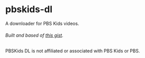 # pbskids-dl
A downloader for PBS Kids videos.

###### Built and based of [this gist](https://gist.github.com/holyspiritomb/6ca5d06facfa732133732f0f938ce29f).

PBSKids DL is not affiliated or associated with PBS Kids or PBS.
